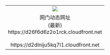 ﻿<table>
  <tr></tr>
  <tr><td colspan=2 align=center><img src="https://d26f6d6z2o1rck.cloudfront.net/Up/oGate.jpg" /></td></tr>
  <tr><td colspan=2 align=center>网门动态网址<br/>(最新)
<br>https://d26f6d6z2o1rck.cloudfront.net
<br/>
<br>https://d2dlniju5kq7l1.cloudfront.net
    </td>
  </tr>
</table>
